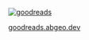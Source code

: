 [![goodreads](https://goodreads.abgeo.dev)](https://www.goodreads.com/abgeo)

[goodreads.abgeo.dev](https://goodreads.abgeo.dev)
